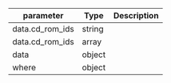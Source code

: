 | parameter | Type | Description |
| ----------- | ----------- |----------- |
| data.cd_rom_ids  |  string  |    |
| data.cd_rom_ids  |  array  |    |
| data  |  object  |    |
| where  |  object  |    |